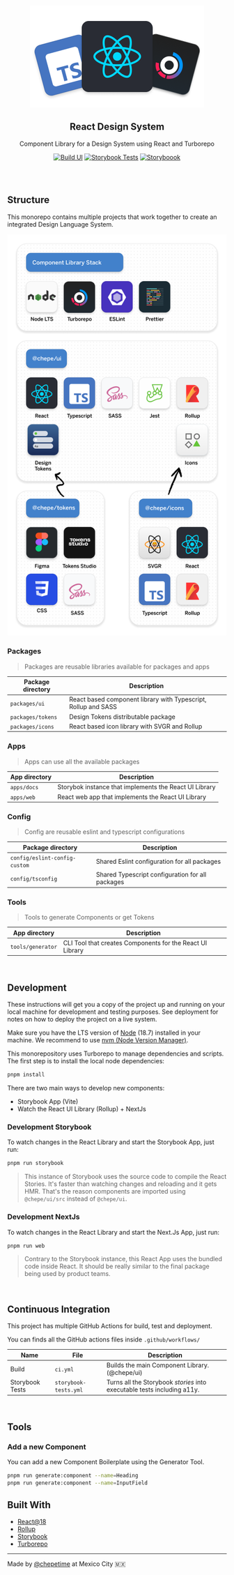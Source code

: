 <div align="center">
  <a href="https://github.com/chepetime/react-design-system">
    <img src="./docs/logo@2x.png" alt="Logo" width="400" height="233">
  </a>
  <h2 align="center"><strong>React Design System</strong></h2>
  <p align="center">
    Component Library for a Design System using React and Turborepo
  </p>

[![Build UI](https://github.com/chepetime/react-turborepo-dls/actions/workflows/ci.yml/badge.svg)](https://github.com/chepetime/react-turborepo-dls/actions/workflows/ci.yml) [![Storybook Tests](https://github.com/chepetime/react-turborepo-dls/actions/workflows/storybook-tests.yml/badge.svg)](https://github.com/chepetime/react-turborepo-dls/actions/workflows/storybook-tests.yml)
[![Storyboook](https://img.shields.io/badge/Storybook-main-ff69b4)](https://main--640570a127fec98c46084e16.chromatic.com/)

</div>
<br/>

<br/>

## Structure

This monorepo contains multiple projects that work together to create an integrated Design Language System.

<div align="center">
  <img src="./docs/stack@2x.png" alt="chepe DLS" width="750">
</div>

### Packages

> Packages are reusable libraries available for packages and apps

| Package directory | Description                                                    |
| ----------------- | -------------------------------------------------------------- |
| `packages/ui`     | React based component library with Typescript, Rollup and SASS |
| `packages/tokens` | Design Tokens distributable package                            |
| `packages/icons`  | React based icon library with SVGR and Rollup                  |

### Apps

> Apps can use all the available packages

| App directory | Description                                            |
| ------------- | ------------------------------------------------------ |
| `apps/docs`   | Storybok instance that implements the React UI Library |
| `apps/web`    | React web app that implements the React UI Library     |

### Config

> Config are reusable eslint and typescript configurations

| Package directory             | Description                                      |
| ----------------------------- | ------------------------------------------------ |
| `config/eslint-config-custom` | Shared Eslint configuration for all packages     |
| `config/tsconfig`             | Shared Typescript configuration for all packages |

### Tools

> Tools to generate Components or get Tokens

| App directory     | Description                                               |
| ----------------- | --------------------------------------------------------- |
| `tools/generator` | CLI Tool that creates Components for the React UI Library |

<br/>

## Development

These instructions will get you a copy of the project up and running on your local machine for development and testing purposes. See deployment for notes on how to deploy the project on a live system.

Make sure you have the LTS version of [Node](https://nodejs.dev/) (18.7) installed in your machine. We recommend to use [nvm (Node Version Manager)](https://github.com/nvm-sh/nvm).

This monorepository uses Turborepo to manage dependencies and scripts. The first step is to install the local node dependencies:

```sh
pnpm install
```

There are two main ways to develop new components:

- Storybook App (Vite)
- Watch the React UI Library (Rollup) + NextJs

### Development Storybook

To watch changes in the React Library and start the Storybook App, just run:

```sh
pnpm run storybook
```

> This instance of Storybook uses the source code to compile the React Stories. It's faster than watching changes and reloading and it gets HMR. That's the reason components are imported using `@chepe/ui/src` instead of `@chepe/ui`.

### Development NextJs

To watch changes in the React Library and start the Next.Js App, just run:

```sh
pnpm run web
```

> Contrary to the Storybook instance, this React App uses the bundled code inside React. It should be really similar to the final package being used by product teams.

<br/>

## Continuous Integration

This project has multiple GitHub Actions for build, test and deployment.

You can finds all the GitHub actions files inside `.github/workflows/`

| Name            | File                  | Description                                                             |
| --------------- | --------------------- | ----------------------------------------------------------------------- |
| Build           | `ci.yml`              | Builds the main Component Library. (@chepe/ui)                          |
| Storybook Tests | `storybook-tests.yml` | Turns all the Storybook _stories_ into executable tests including a11y. |

<br/>

## Tools

### Add a new Component

You can add a new Component Boilerplate using the Generator Tool.

```sh
pnpm run generate:component --name=Heading
pnpm run generate:component --name=InputField
```

## Built With

- [React@18](https://reactjs.org/)
- [Rollup](https://rollupjs.org/)
- [Storybook](https://storybook.js.org/)
- [Turborepo](https://turborepo.org/)

---

Made by [@chepetime](https://github.com/chepetimetime) at Mexico City 🇲🇽
